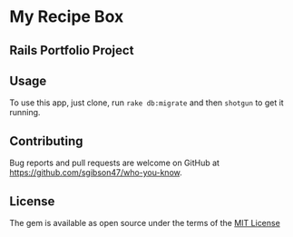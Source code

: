 # My Recipe Box

## Rails Portfolio Project

## Usage
To use this app, just clone, run `rake db:migrate` and then `shotgun` to get it running.


## Contributing

Bug reports and pull requests are welcome on GitHub at https://github.com/sgibson47/who-you-know.


## License

The gem is available as open source under the terms of the [MIT License](http://opensource.org/licenses/MIT)